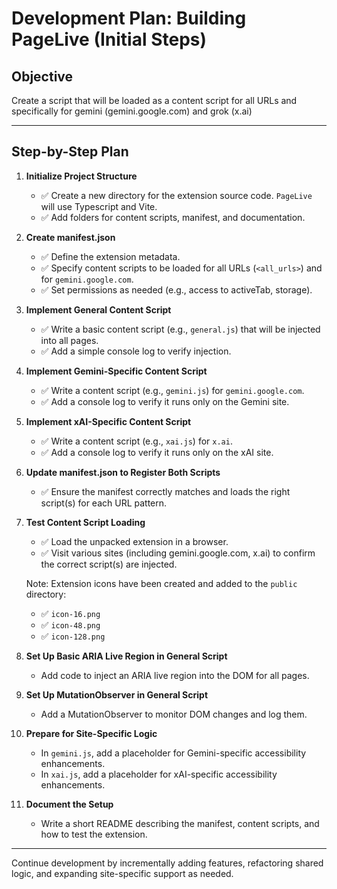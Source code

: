 # Development Plan: Building PageLive (Initial Steps)

## Objective

Create a script that will be loaded as a content script for all URLs and specifically for gemini (gemini.google.com) and grok (x.ai)

---

## Step-by-Step Plan

1. **Initialize Project Structure**

   - ✅ Create a new directory for the extension source code. `PageLive` will use Typescript and Vite.
   - ✅ Add folders for content scripts, manifest, and documentation.

2. **Create manifest.json**

   - ✅ Define the extension metadata.
   - ✅ Specify content scripts to be loaded for all URLs (`<all_urls>`) and for `gemini.google.com`.
   - ✅ Set permissions as needed (e.g., access to activeTab, storage).

3. **Implement General Content Script**

   - ✅ Write a basic content script (e.g., `general.js`) that will be injected into all pages.
   - ✅ Add a simple console log to verify injection.

4. **Implement Gemini-Specific Content Script**

   - ✅ Write a content script (e.g., `gemini.js`) for `gemini.google.com`.
   - ✅ Add a console log to verify it runs only on the Gemini site.

5. **Implement xAI-Specific Content Script**

   - ✅ Write a content script (e.g., `xai.js`) for `x.ai`.
   - ✅ Add a console log to verify it runs only on the xAI site.

6. **Update manifest.json to Register Both Scripts**

   - ✅ Ensure the manifest correctly matches and loads the right script(s) for each URL pattern.

7. **Test Content Script Loading**

   - ✅ Load the unpacked extension in a browser.
   - ✅ Visit various sites (including gemini.google.com, x.ai) to confirm the correct script(s) are injected.

   Note: Extension icons have been created and added to the `public` directory:

   - ✅ `icon-16.png`
   - ✅ `icon-48.png`
   - ✅ `icon-128.png`

8. **Set Up Basic ARIA Live Region in General Script**

    - Add code to inject an ARIA live region into the DOM for all pages.

9. **Set Up MutationObserver in General Script**

    - Add a MutationObserver to monitor DOM changes and log them.

10. **Prepare for Site-Specific Logic**

    - In `gemini.js`, add a placeholder for Gemini-specific accessibility enhancements.
    - In `xai.js`, add a placeholder for xAI-specific accessibility enhancements.

11. **Document the Setup**

    - Write a short README describing the manifest, content scripts, and how to test the extension.

---

Continue development by incrementally adding features, refactoring shared logic, and expanding site-specific support as needed.
